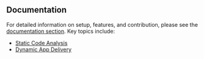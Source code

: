 ## Documentation

For detailed information on setup, features, and contribution, please see the [documentation section](docs/). Key topics include:

* [Static Code Analysis](docs/static-code-analysis.md)
* [Dynamic App Delivery](docs/dynamic-app-delivery.md)
